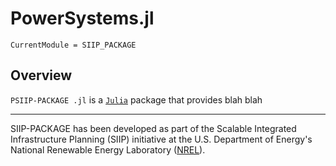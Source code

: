 # PowerSystems.jl

```@meta
CurrentModule = SIIP_PACKAGE
```

## Overview

`PSIIP-PACKAGE .jl` is a [`Julia`](http://www.julialang.org) package that provides blah blah

------------
SIIP-PACKAGE  has been developed as part of the Scalable Integrated Infrastructure Planning
(SIIP) initiative at the U.S. Department of Energy's National Renewable Energy
Laboratory ([NREL](https://www.nrel.gov/)).
